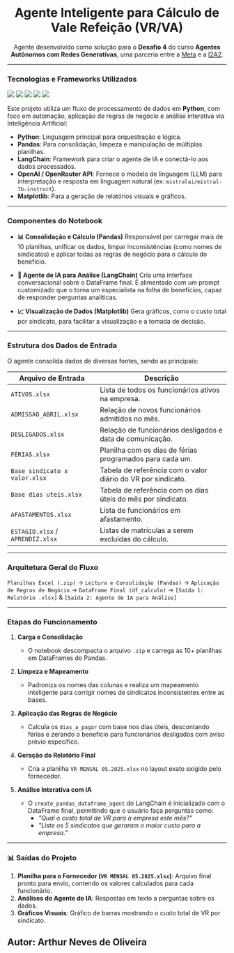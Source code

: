 <h1 align="center">Agente Inteligente para Cálculo de Vale Refeição (VR/VA)</h1>

<p align="center">
  Agente desenvolvido como solução para o <strong>Desafio 4</strong> do curso <strong>Agentes Autônomos com Redes Generativas</strong>, uma parceria entre a <a href="https://www.meta.com.br/">Meta</a> e a <a href="https://www.i2a2.com.br/">I2A2</a>.
</p>

---

### Tecnologias e Frameworks Utilizados

<p align="left">
  <img src="https://img.shields.io/badge/-Python-333333?style=flat&logo=python" />
  <img src="https://img.shields.io/badge/-Pandas-333333?style=flat&logo=pandas" />
  <img src="https://img.shields.io/badge/-LangChain-333333?style=flat&logo=langchain" />
  <img src="https://img.shields.io/badge/-OpenAI-333333?style=flat&logo=openai" />
  <img src="https://img.shields.io/badge/-Matplotlib-333333?style=flat&logo=matplotlib" />
</p>

Este projeto utiliza um fluxo de processamento de dados em **Python**, com foco em automação, aplicação de regras de negócio e análise interativa via Inteligência Artificial:

- **Python**: Linguagem principal para orquestração e lógica.
- **Pandas**: Para consolidação, limpeza e manipulação de múltiplas planilhas.
- **LangChain**: Framework para criar o agente de IA e conectá-lo aos dados processados.
- **OpenAI / OpenRouter API**: Fornece o modelo de linguagem (LLM) para interpretação e resposta em linguagem natural (ex: `mistralai/mistral-7b-instruct`).
- **Matplotlib**: Para a geração de relatórios visuais e gráficos.

---

### Componentes do Notebook

- **📊 Consolidação e Cálculo (Pandas)** Responsável por carregar mais de 10 planilhas, unificar os dados, limpar inconsistências (como nomes de sindicatos) e aplicar todas as regras de negócio para o cálculo do benefício.

- **🧠 Agente de IA para Análise (LangChain)** Cria uma interface conversacional sobre o DataFrame final. É alimentado com um prompt customizado que o torna um especialista na folha de benefícios, capaz de responder perguntas analíticas.

- **📈 Visualização de Dados (Matplotlib)** Gera gráficos, como o custo total por sindicato, para facilitar a visualização e a tomada de decisão.

---

### Estrutura dos Dados de Entrada

O agente consolida dados de diversas fontes, sendo as principais:

| Arquivo de Entrada         | Descrição                                                  |
|----------------------------|------------------------------------------------------------|
| `ATIVOS.xlsx`              | Lista de todos os funcionários ativos na empresa.          |
| `ADMISSAO_ABRIL.xlsx`      | Relação de novos funcionários admitidos no mês.            |
| `DESLIGADOS.xlsx`          | Relação de funcionários desligados e data de comunicação.  |
| `FÉRIAS.xlsx`              | Planilha com os dias de férias programados para cada um.   |
| `Base sindicato x valor.xlsx`| Tabela de referência com o valor diário do VR por sindicato.|
| `Base dias uteis.xlsx`     | Tabela de referência com os dias úteis do mês por sindicato.|
| `AFASTAMENTOS.xlsx`        | Lista de funcionários em afastamento.                      |
| `ESTAGIO.xlsx` / `APRENDIZ.xlsx` | Listas de matrículas a serem excluídas do cálculo. |

---

### Arquitetura Geral do Fluxo

`Planilhas Excel (.zip)` → `Leitura e Consolidação (Pandas)` → `Aplicação de Regras de Negócio` → `DataFrame Final (df_calculo)` → `[Saída 1: Relatório .xlsx]` & `[Saída 2: Agente de IA para Análise]`

---

### Etapas do Funcionamento

1.  **Carga e Consolidação**
    -   O notebook descompacta o arquivo `.zip` e carrega as 10+ planilhas em DataFrames do Pandas.

2.  **Limpeza e Mapeamento**
    -   Padroniza os nomes das colunas e realiza um mapeamento inteligente para corrigir nomes de sindicatos inconsistentes entre as bases.

3.  **Aplicação das Regras de Negócio**
    -   Calcula os `dias_a_pagar` com base nos dias úteis, descontando férias e zerando o benefício para funcionários desligados com aviso prévio específico.

4.  **Geração do Relatório Final**
    -   Cria a planilha `VR MENSAL 05.2025.xlsx` no layout exato exigido pelo fornecedor.

5.  **Análise Interativa com IA**
    -   O `create_pandas_dataframe_agent` do LangChain é inicializado com o DataFrame final, permitindo que o usuário faça perguntas como:
        -   *"Qual o custo total de VR para a empresa este mês?"*
        -   *"Liste os 5 sindicatos que geraram o maior custo para a empresa."*

---

### 📊 Saídas do Projeto

1.  **Planilha para o Fornecedor (`VR MENSAL 05.2025.xlsx`)**: Arquivo final pronto para envio, contendo os valores calculados para cada funcionário.
2.  **Análises do Agente de IA**: Respostas em texto a perguntas sobre os dados.
3.  **Gráficos Visuais**: Gráfico de barras mostrando o custo total de VR por sindicato.

Autor:
Arthur Neves de Oliveira
---
